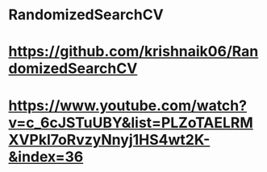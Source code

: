 # RandomizedSearchCV

# https://github.com/krishnaik06/RandomizedSearchCV

# https://www.youtube.com/watch?v=c_6cJSTuUBY&list=PLZoTAELRMXVPkl7oRvzyNnyj1HS4wt2K-&index=36
